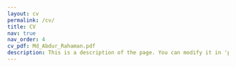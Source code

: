 ```yaml
---
layout: cv
permalink: /cv/
title: CV
nav: true
nav_order: 4
cv_pdf: Md_Abdur_Rahaman.pdf
description: This is a description of the page. You can modify it in 'pages/_cv.md'. You can also change or remove the top pdf download button.
---
```

